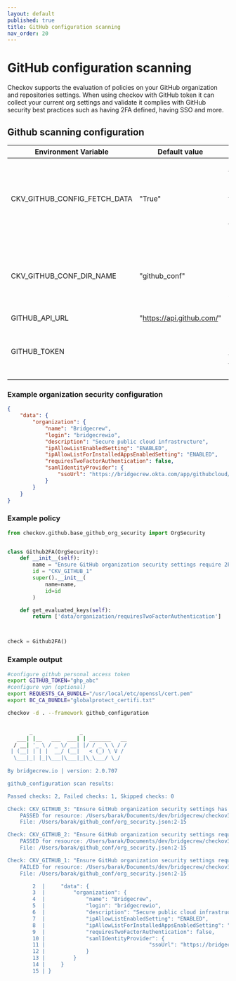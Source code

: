 ```yaml
---
layout: default
published: true
title: GitHub configuration scanning
nav_order: 20
---
```


# GitHub configuration scanning
Checkov supports the evaluation of policies on your GitHub organization and repositories settings.
When using checkov with GitHub token it can collect your current org settings and validate it complies with GitHub security best practices such as having 2FA defined, having SSO and more.

## Github scanning configuration

| Environment Variable          | Default value     | Description    |
|-------------|----------|-------------------------------------------|
| CKV_GITHUB_CONFIG_FETCH_DATA| "True" | checkov will try to fetch github configuration from api by default(unless no access token provided)  |
| CKV_GITHUB_CONF_DIR_NAME   | "github_conf" | checkov will create a new directory named "github_conf" under current working directory                          |
| GITHUB_API_URL   | "https://api.github.com/" |  |
| GITHUB_TOKEN   |  | GitHub personal access token to be used to fetch GitHub configuration |

### Example organization security configuration

```json
{
    "data": {
        "organization": {
            "name": "Bridgecrew",
            "login": "bridgecrewio",
            "description": "Secure public cloud infrastructure",
            "ipAllowListEnabledSetting": "ENABLED",
            "ipAllowListForInstalledAppsEnabledSetting": "ENABLED",
            "requiresTwoFactorAuthentication": false,
            "samlIdentityProvider": {
                "ssoUrl": "https://bridgecrew.okta.com/app/githubcloud/foo/sso/saml"
            }
        }
    }
}
```

### Example policy

```python
from checkov.github.base_github_org_security import OrgSecurity


class Github2FA(OrgSecurity):
    def __init__(self):
        name = "Ensure GitHub organization security settings require 2FA"
        id = "CKV_GITHUB_1"
        super().__init__(
            name=name,
            id=id
        )

    def get_evaluated_keys(self):
        return ['data/organization/requiresTwoFactorAuthentication']



check = Github2FA()

```

### Example output 

```bash
#configure github personal access token
export GITHUB_TOKEN="ghp_abc"
#configure vpn (optional)
export REQUESTS_CA_BUNDLE="/usr/local/etc/openssl/cert.pem"
export BC_CA_BUNDLE="globalprotect_certifi.txt"

checkov -d . --framework github_configuration
```

```bash

       _               _              
   ___| |__   ___  ___| | _______   __
  / __| '_ \ / _ \/ __| |/ / _ \ \ / /
 | (__| | | |  __/ (__|   < (_) \ V / 
  \___|_| |_|\___|\___|_|\_\___/ \_/  
                                      
By bridgecrew.io | version: 2.0.707 

github_configuration scan results:

Passed checks: 2, Failed checks: 1, Skipped checks: 0

Check: CKV_GITHUB_3: "Ensure GitHub organization security settings has IP allow list enabled"
	PASSED for resource: /Users/barak/Documents/dev/bridgecrew/checkov3/checkov/github_conf/org_security.json
	File: /Users/barak/github_conf/org_security.json:2-15

Check: CKV_GITHUB_2: "Ensure GitHub organization security settings require SSO"
	PASSED for resource: /Users/barak/Documents/dev/bridgecrew/checkov3/checkov/github_conf/org_security.json
	File: /Users/barak/github_conf/org_security.json:2-15

Check: CKV_GITHUB_1: "Ensure GitHub organization security settings require 2FA"
	FAILED for resource: /Users/barak/Documents/dev/bridgecrew/checkov3/checkov/github_conf/org_security.json
	File: /Users/barak/github_conf/org_security.json:2-15

		2  |     "data": {
		3  |         "organization": {
		4  |             "name": "Bridgecrew",
		5  |             "login": "bridgecrewio",
		6  |             "description": "Secure public cloud infrastructure",
		7  |             "ipAllowListEnabledSetting": "ENABLED",
		8  |             "ipAllowListForInstalledAppsEnabledSetting": "ENABLED",
		9  |             "requiresTwoFactorAuthentication": false,
		10 |             "samlIdentityProvider": {
		11 |                                 "ssoUrl": "https://bridgecrew.okta.com/app/githubcloud/foo/sso/saml"
		12 |             }
		13 |         }
		14 |     }
		15 | }


```